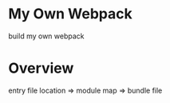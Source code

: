 # My Own Webpack

build my own webpack

# Overview

entry file location => module map => bundle file